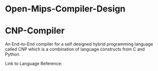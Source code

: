 # Open-Mips-Compiler-Design
# CNP-Compiler
An End-to-End compiler for a self designed hybrid programming language called CNP which is a combination of language constructs from C and Python.


Link to Language Reference: 
